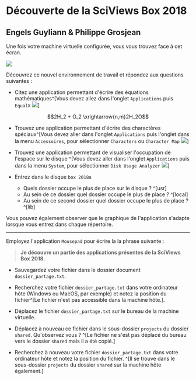 # Découverte de la SciViews Box 2018

## Engels Guyliann & Philippe Grosjean

Une fois votre machine virtuelle configurée, vous vous trouvez face à cet écran. 

![](http://hosting.umons.ac.be/html/s807/sdd/sdd01_01/desktop.png)

Découvrez ce nouvel environnement de travail et répondez aux questions suivantes : 

- Citez une application permettant d'écrire des équations mathématiques^[Vous devez allez dans l'onglet `Applications` puis `EqualX` ![](http://hosting.umons.ac.be/html/s807/sdd/sdd01_01/equalx.gif)]


$$2H_2 + O_2 \xrightarrow{n,m}2H_2O$$

- Trouvez une application permettant d'écrire des charactères spéciaux^[Vous devez aller dans l'onglet `Applications` puis l'onglet dans la menu `Accessoires`, pour sélectionner `Characters` ou `Character Map` ![](http://hosting.umons.ac.be/html/s807/sdd/sdd01_01/characters.gif)]

- Trouvez une application permettant de visualiser l'occupation de l'espace sur le disque ^[Vous devez aller dans l'onglet `Applications` puis dans la menu `System`, pour sélectionner `Disk Usage Analyzer` ![](http://hosting.umons.ac.be/html/s807/sdd/sdd01_01/disk.gif)]

- Entrez dans le disque `box 2018a`
    + Quels dossier occupe le plus de place sur le disque ? ^[usr]
    + Au sein de ce dossier quel dossier occupe le plus de place ? ^[local]
    + Au sein de ce second dossier quel dossier occupe le plus de place ? ^[lib] 

Vous pouvez également observer que le graphique de l'application s'adapte lorsque vous entrez dans chaque répertoire.

______

Employez l'application `Mousepad` pour écrire la la phrase suivante :

> **Je découvre un partie des applications présentes de la SciViews Box 2018.**

- Sauvegardez votre fichier dans le dossier document `dossier_partage.txt`.

- Recherchez votre fichier `dossier_partage.txt` dans votre ordinateur hôte (Windows ou MacOS, par exemple) et notez la position du fichier^[Le fichier n'est pas accessible dans la machine hôte.].

- Déplacez le fichier `dossier_partage.txt` sur le bureau de la machine virtuelle.

- Déplacez à nouveau ce fichier dans le sous-dossier `projects` du dossier `shared`. Qu'observez vous ? ^[Le fichier ne s'est pas déplacé du bureau vers le dossier `shared` mais il a été copié.] 

- Recherchez à nouveau votre fichier `dossier_partage.txt` dans votre ordinateur hôte et notez la position du fichier. ^[Il se trouve dans le sous-dossier `projects` du dossier `shared` sur la machine hôte également.]

